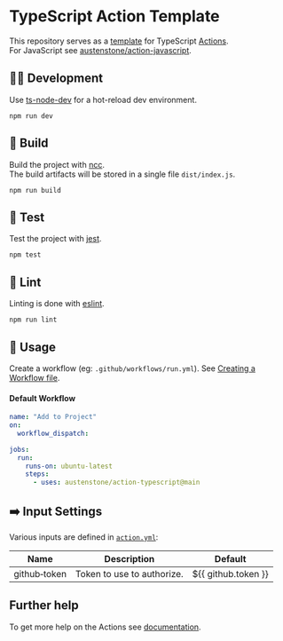 # TypeScript Action Template

This repository serves as a [template](https://docs.github.com/en/repositories/creating-and-managing-repositories/creating-a-repository-from-a-template) for TypeScript [Actions](https://docs.github.com/en/actions).
<br>For JavaScript see [austenstone/action-javascript](https://github.com/austenstone/action-javascript).

## 🧑‍💻 Development
Use [ts-node-dev](https://github.com/wclr/ts-node-dev) for a hot-reload dev environment.
```
npm run dev
```

## 🔨 Build
Build the project with [ncc](https://github.com/vercel/ncc).<br>The build artifacts will be stored in a single file `dist/index.js`.
```
npm run build
```

## 🧪 Test
Test the project with  [jest](https://github.com/facebook/jest).
```
npm test
```

## 🧹 Lint
Linting is done with [eslint](https://github.com/eslint/eslint).
```
npm run lint
```

## 🏃 Usage
Create a workflow (eg: `.github/workflows/run.yml`). See [Creating a Workflow file](https://help.github.com/en/articles/configuring-a-workflow#creating-a-workflow-file).

#### Default Workflow
```yml
name: "Add to Project"
on:
  workflow_dispatch:

jobs:
  run:
    runs-on: ubuntu-latest
    steps:
      - uses: austenstone/action-typescript@main
```

## ➡️ Input Settings
Various inputs are defined in [`action.yml`](action.yml):

| Name | Description | Default |
| --- | - | - |
| github&#x2011;token | Token to use to authorize. | ${{&nbsp;github.token&nbsp;}} |

## Further help
To get more help on the Actions see [documentation](https://docs.github.com/en/actions).
